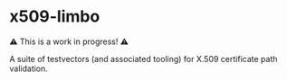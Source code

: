 # x509-limbo

⚠️ This is a work in progress! ⚠️

A suite of testvectors (and associated tooling) for X.509 certificate path
validation.
